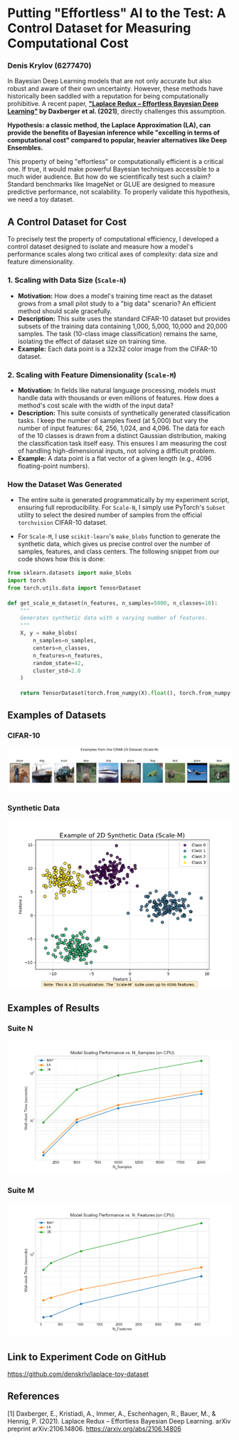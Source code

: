 # Putting "Effortless" AI to the Test: A Control Dataset for Measuring Computational Cost

### Denis Krylov (6277470)

In Bayesian Deep Learning models that are not only accurate but also robust and aware of their own uncertainty. However, these methods have historically been saddled with a reputation for being computationally prohibitive. A recent paper, **["Laplace Redux – Effortless Bayesian Deep Learning"](https://arxiv.org/abs/2106.14806) by Daxberger et al. (2021)**, directly challenges this assumption. 

**Hypothesis: a classic method, the Laplace Approximation (LA), can provide the benefits of Bayesian inference while "excelling in terms of computational cost" compared to popular, heavier alternatives like Deep Ensembles.**

This property of being "effortless" or computationally efficient is a critical one. If true, it would make powerful Bayesian techniques accessible to a much wider audience. But how do we scientifically test such a claim? Standard benchmarks like ImageNet or GLUE are designed to measure predictive performance, not scalability. To properly validate this hypothesis, we need a toy dataset.

## A Control Dataset for Cost

To precisely test the property of computational efficiency, I developed a control dataset designed to isolate and measure how a model's performance scales along two critical axes of complexity: data size and feature dimensionality.

### 1. Scaling with Data Size (`Scale-N`)

- **Motivation:** How does a model's training time react as the dataset grows from a small pilot study to a "big data" scenario? An efficient method should scale gracefully.
- **Description:** This suite uses the standard CIFAR-10 dataset but provides subsets of the training data containing 1,000, 5,000, 10,000 and 20,000 samples. The task (10-class image classification) remains the same, isolating the effect of dataset size on training time.
- **Example:** Each data point is a 32x32 color image from the CIFAR-10 dataset.

### 2. Scaling with Feature Dimensionality (`Scale-M`)

- **Motivation:** In fields like natural language processing, models must handle data with thousands or even millions of features. How does a method's cost scale with the width of the input data?
- **Description:** This suite consists of synthetically generated classification tasks. I keep the number of samples fixed (at 5,000) but vary the number of input features: 64, 256, 1,024, and 4,096. The data for each of the 10 classes is drawn from a distinct Gaussian distribution, making the classification task itself easy. This ensures I am measuring the cost of handling high-dimensional inputs, not solving a difficult problem.
- **Example:** A data point is a flat vector of a given length (e.g., 4096 floating-point numbers).

### How the Dataset Was Generated

- The entire suite is generated programmatically by my experiment script, ensuring full reproducibility. For `Scale-N`, I simply use PyTorch's `Subset` utility to select the desired number of samples from the official `torchvision` CIFAR-10 dataset.

- For `Scale-M`, I use `scikit-learn`'s `make_blobs` function to generate the synthetic data, which gives us precise control over the number of samples, features, and class centers. The following snippet from our code shows how this is done:

```python
from sklearn.datasets import make_blobs
import torch
from torch.utils.data import TensorDataset

def get_scale_m_dataset(n_features, n_samples=5000, n_classes=10):
    """
    Generates synthetic data with a varying number of features.
    """
    X, y = make_blobs(
        n_samples=n_samples, 
        centers=n_classes, 
        n_features=n_features, 
        random_state=42, 
        cluster_std=2.0
    )
    
    return TensorDataset(torch.from_numpy(X).float(), torch.from_numpy(y).long())
```

## Examples of Datasets

### CIFAR-10

![Example of CIFAR-10](./images/cifar10_examples.png)

### Synthetic Data

![Example of synthetic data](./images/make_blobs_example.png)

## Examples of Results

### Suite N

![Example of Suite N](./results/scaling_results_N.png)

### Suite M

![Example of Suite M](./results/scaling_results_M.png)

## Link to Experiment Code on GitHub

https://github.com/denskrlv/laplace-toy-dataset

## References

[1] Daxberger, E., Kristiadi, A., Immer, A., Eschenhagen, R., Bauer, M., & Hennig, P. (2021). Laplace Redux – Effortless Bayesian Deep Learning. arXiv preprint arXiv:2106.14806. https://arxiv.org/abs/2106.14806